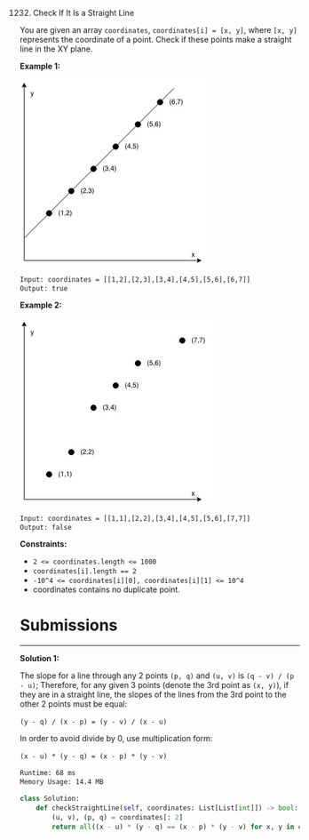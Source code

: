 1232. Check If It Is a Straight Line

You are given an array `coordinates`, `coordinates[i] = [x, y]`, where `[x, y]` represents the coordinate of a point. Check if these points make a straight line in the XY plane.

**Example 1:**

![1232_untitled-diagram-2](img/1232_untitled-diagram-2.jpg)

```
Input: coordinates = [[1,2],[2,3],[3,4],[4,5],[5,6],[6,7]]
Output: true
```

**Example 2:**

![1232_untitled-diagram-1](img/1232_untitled-diagram-1.jpg)

```
Input: coordinates = [[1,1],[2,2],[3,4],[4,5],[5,6],[7,7]]
Output: false
```

**Constraints:**

* `2 <= coordinates.length <= 1000`
* `coordinates[i].length == 2`
* `-10^4 <= coordinates[i][0], coordinates[i][1] <= 10^4`
* coordinates contains no duplicate point.

# Submissions
---
**Solution 1:**

The slope for a line through any 2 points `(p, q)` and `(u, v)` is `(q - v) / (p - u)`; Therefore, for any given 3 points (denote the 3rd point as `(x, y)`), if they are in a straight line, the slopes of the lines from the 3rd point to the other 2 points must be equal:

`(y - q) / (x - p) = (y - v) / (x - u)`

In order to avoid divide by 0, use multiplication form:

`(x - u) * (y - q) = (x - p) * (y - v)`

```
Runtime: 68 ms
Memory Usage: 14.4 MB
```
```python
class Solution:
    def checkStraightLine(self, coordinates: List[List[int]]) -> bool:
        (u, v), (p, q) = coordinates[: 2]
        return all((x - u) * (y - q) == (x - p) * (y - v) for x, y in coordinates)
```